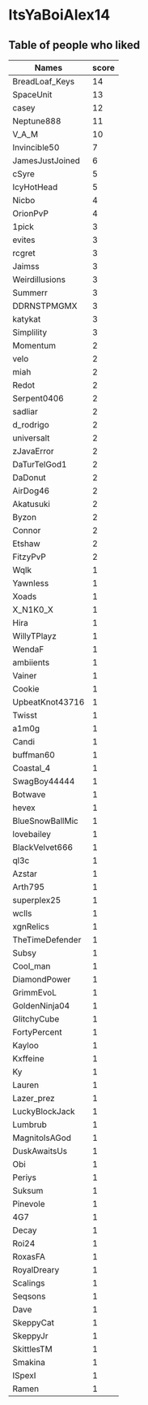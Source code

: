 # ItsYaBoiAlex14
## Table of people who liked
Names | score
--- | ---
BreadLoaf_Keys | 14
SpaceUnit | 13
casey | 12
Neptune888 | 11
V_A_M | 10
Invincible50 | 7
JamesJustJoined | 6
cSyre | 5
IcyHotHead | 5
Nicbo | 4
OrionPvP | 4
1pick | 3
evites | 3
rcgret | 3
Jaimss | 3
Weirdillusions | 3
Summerr | 3
DDRNSTPMGMX | 3
katykat | 3
Simplility | 3
Momentum | 2
velo | 2
miah | 2
Redot | 2
Serpent0406 | 2
sadliar | 2
d_rodrigo | 2
universalt | 2
zJavaError | 2
DaTurTelGod1 | 2
DaDonut | 2
AirDog46 | 2
Akatusuki | 2
Byzon | 2
Connor | 2
Etshaw | 2
FitzyPvP | 2
Wqlk | 1
Yawnless | 1
Xoads | 1
X_N1K0_X | 1
Hira | 1
WillyTPlayz | 1
WendaF | 1
ambiients | 1
Vainer | 1
Cookie | 1
UpbeatKnot43716 | 1
Twisst | 1
a1m0g | 1
Candi | 1
buffman60 | 1
Coastal_4 | 1
SwagBoy44444 | 1
Botwave | 1
hevex | 1
BlueSnowBallMic | 1
lovebailey | 1
BlackVelvet666 | 1
ql3c | 1
Azstar | 1
Arth795 | 1
superplex25 | 1
wclls | 1
xgnRelics | 1
TheTimeDefender | 1
Subsy | 1
Cool_man | 1
DiamondPower | 1
GrimmEvoL | 1
GoldenNinja04 | 1
GlitchyCube | 1
FortyPercent | 1
Kayloo | 1
Kxffeine | 1
Ky | 1
Lauren | 1
Lazer_prez | 1
LuckyBlockJack | 1
Lumbrub | 1
MagnitoIsAGod | 1
DuskAwaitsUs | 1
Obi | 1
Periys | 1
Suksum | 1
Pinevole | 1
4G7 | 1
Decay | 1
Roi24 | 1
RoxasFA | 1
RoyalDreary | 1
Scalings | 1
Seqsons | 1
Dave | 1
SkeppyCat | 1
SkeppyJr | 1
SkittlesTM | 1
Smakina | 1
ISpexI | 1
Ramen | 1
